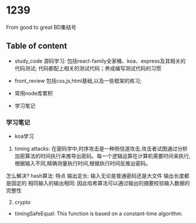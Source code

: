 # 1239

From good to great BD集结号

## Table of content

- study_code
  源码学习: 包括react-family全家桶、koa、express及其相关的代码测试;
  代码都配上相关的测试代码；养成编写测试代码的习惯

- front_review
  包括css,js,html基础,以及一些框架的练习;

- 常用node库累积


- 学习笔记



### 学习笔记

- koa学习

1. timing attacks: 在密码学中,时序攻击是一种侧信道攻击,攻击者试图通过分析加密算法的时间执行来推导出密码。每一个逻辑运算在计算机需要时间来执行,根据输入不同,精确测量执行时间,根据执行时间反推出密码。

怎么解决? hash算法: 特点
输出定长: 输入无论是普通密码还是大文件 输出长度都是固定的
相同输入的输出相同: 因此哈希算法可以通过输出的摘要校验输入数据的完整性

2. crypto 

- timingSafeEqual: This function is based on a constant-time algorithm.

  